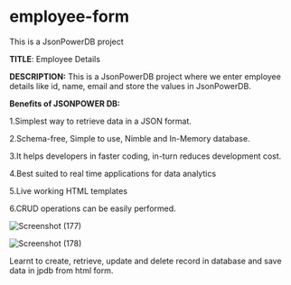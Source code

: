 # employee-form
This is a JsonPowerDB project

**TITLE**: Employee Details

**DESCRIPTION:** This is a JsonPowerDB project where we enter employee details like id, name, email and store the values in JsonPowerDB.

**Benefits of JSONPOWER DB:**

1.Simplest way to retrieve data in a JSON format.

2.Schema-free, Simple to use, Nimble and In-Memory database.

3.It helps developers in faster coding, in-turn reduces development cost.

4.Best suited to real time applications for data analytics

5.Live working HTML templates

6.CRUD operations can be easily performed.

![Screenshot (177)](https://user-images.githubusercontent.com/95141630/164971370-6660fd0f-27c4-42a6-82b8-0ef79373b487.png)

![Screenshot (178)](https://user-images.githubusercontent.com/95141630/164971412-f9655d56-25d9-4c85-bd82-a995fba7d2e1.png)

Learnt to create, retrieve, update and delete record in database and save data in jpdb from html form. 
